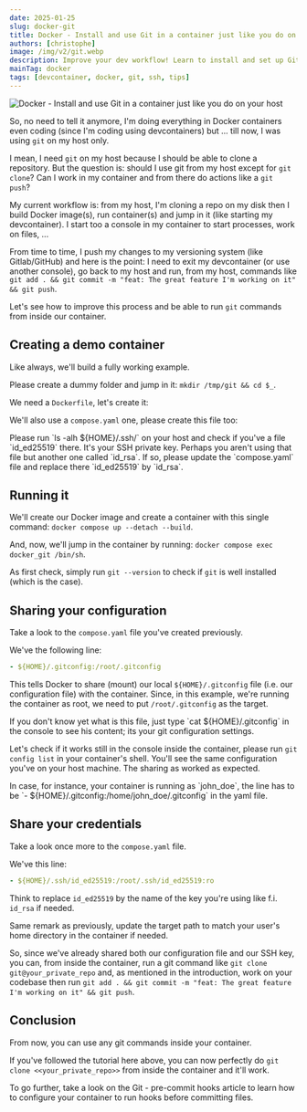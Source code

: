 ```yaml
---
date: 2025-01-25
slug: docker-git
title: Docker - Install and use Git in a container just like you do on your host
authors: [christophe]
image: /img/v2/git.webp
description: Improve your dev workflow! Learn to install and set up Git inside your Docker container by sharing your host's configuration and SSH key, allowing you to run all Git commands without exiting the container.
mainTag: docker
tags: [devcontainer, docker, git, ssh, tips]
---
```

![Docker - Install and use Git in a container just like you do on your host](/img/v2/git.webp)

So, no need to tell it anymore, I'm doing everything in Docker containers even coding (since I'm coding using devcontainers) but ... till now, I was using `git` on my host only.

I mean, I need `git` on my host because I should be able to clone a repository. But the question is: should I use git from my host except for `git clone`? Can I work in my container and from there do actions like a `git push`?

My current workflow is: from my host, I'm cloning a repo on my disk then I build Docker image(s), run container(s) and jump in it (like starting my devcontainer). I start too a console in my container to start processes, work on files, ...

From time to time, I push my changes to my versioning system (like Gitlab/GitHub) and here is the point: I need to exit my devcontainer (or use another console), go back to my host and run, from my host, commands like `git add . && git commit -m "feat: The great feature I'm working on it" && git push`.

Let's see how to improve this process and be able to run `git` commands from inside our container.

<!-- truncate -->

## Creating a demo container

Like always, we'll build a fully working example.

Please create a dummy folder and jump in it: `mkdir /tmp/git && cd $_`.

We need a `Dockerfile`, let's create it:

<Snippet filename="Dockerfile" source="./files/Dockerfile" />

We'll also use a `compose.yaml` one, please create this file too:

<Snippet filename="compose.yaml" source="./files/compose.yaml" />

<AlertBox variant="caution" title="I assume your current ssh key is called id_ed25519">
Please run `ls -alh ${HOME}/.ssh/` on your host and check if you've a file `id_ed25519` there. It's your SSH private key. Perhaps you aren't using that file but another one called `id_rsa`. If so, please update the `compose.yaml` file and replace there `id_ed25519` by `id_rsa`.

</AlertBox>

## Running it

We'll create our Docker image and create a container with this single command: `docker compose up --detach --build`.

And, now, we'll jump in the container by running: `docker compose exec docker_git /bin/sh`.

As first check, simply run `git --version` to check if `git` is well installed (which is the case).

## Sharing your configuration

Take a look to the `compose.yaml` file you've created previously.

We've the following line:

```yaml
- ${HOME}/.gitconfig:/root/.gitconfig
```

This tells Docker to share (mount) our local `${HOME}/.gitconfig` file (i.e. our configuration file) with the container. Since, in this example, we're running the container as root, we need to put `/root/.gitconfig` as the target.

<AlertBox variant="info" title="">
If you don't know yet what is this file, just type `cat ${HOME}/.gitconfig` in the console to see his content; its your git configuration settings.

</AlertBox>


Let's check if it works still in the console inside the container, please run `git config list` in your container's shell. You'll see the same configuration you've on your host machine. The sharing as worked as expected.

<AlertBox variant="caution" title="">
In case, for instance, your container is running as `john_doe`, the line has to be `- ${HOME}/.gitconfig:/home/john_doe/.gitconfig` in the yaml file.

</AlertBox>


## Share your credentials

Take a look once more to the `compose.yaml` file.

We've this line:

```yaml
- ${HOME}/.ssh/id_ed25519:/root/.ssh/id_ed25519:ro
```

Think to replace `id_ed25519` by the name of the key you're using like f.i. `id_rsa` if needed.

<AlertBox variant="info" title="">
Same remark as previously, update the target path to match your user's home directory in the container if needed.

</AlertBox>

So, since we've already shared both our configuration file and our SSH key, you can, from inside the container, run a git command like `git clone git@your_private_repo` and, as mentioned in the introduction, work on your codebase then run `git add . && git commit -m "feat: The great feature I'm working on it" && git push`.

## Conclusion

From now, you can use any git commands inside your container.

If you've followed the tutorial here above, you can now perfectly do `git clone <<your_private_repo>>` from inside the container and it'll work.

To go further, take a look on the <Link to="/blog/git-precommit">Git - pre-commit hooks</Link> article to learn how to configure your container to run hooks before committing files.

